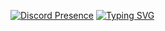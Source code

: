 
[![Discord Presence](https://lanyard.cnrad.dev/api/743552792811012096)](https://discord.com/users/743552792811012096)
[![Typing SVG](https://readme-typing-svg.herokuapp.com?font=ubuntu+mono&color=F72727&center=true&vCenter=true&lines=+For+now...;I'm+just+learning)](https://git.io/typing-svg)

